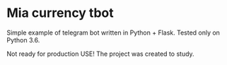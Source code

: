 # Mia currency tbot

Simple example of telegram bot written in Python + Flask. Tested only on Python 3.6. 

Not ready for production USE! The project was created to study. 